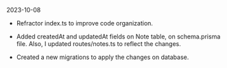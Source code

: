 2023-10-08

- Refractor index.ts to improve code organization.

- Added createdAt and updatedAt fields on Note table, on schema.prisma file. Also, I updated routes/notes.ts to reflect the changes.

- Created a new migrations to apply the changes on database.